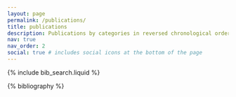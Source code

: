 ```yaml
---
layout: page
permalink: /publications/
title: publications
description: Publications by categories in reversed chronological order. See my Google scholar for the latest updates 
nav: true
nav_order: 2
social: true # includes social icons at the bottom of the page
---
```


<!-- _pages/publications.md -->

<!-- Bibsearch Feature -->

{% include bib_search.liquid %}

<div class="publications">

{% bibliography %}

</div>
